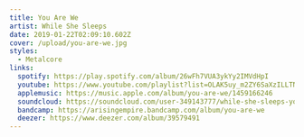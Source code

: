 ```yaml
---
title: You Are We
artist: While She Sleeps
date: 2019-01-22T02:09:10.602Z
cover: /upload/you-are-we.jpg
styles:
  - Metalcore
links:
  spotify: https://play.spotify.com/album/26wFh7VUA3ykYy2IMVdHpI
  youtube: https://www.youtube.com/playlist?list=OLAK5uy_m2ZY6SaXzILLTNXhgKfCabIoU4Suj4tyo
  applemusic: https://music.apple.com/album/you-are-we/1459166246
  soundcloud: https://soundcloud.com/user-349143777/while-she-sleeps-you-are-we
  bandcamp: https://arisingempire.bandcamp.com/album/you-are-we
  deezer: https://www.deezer.com/album/39579491
---
```

